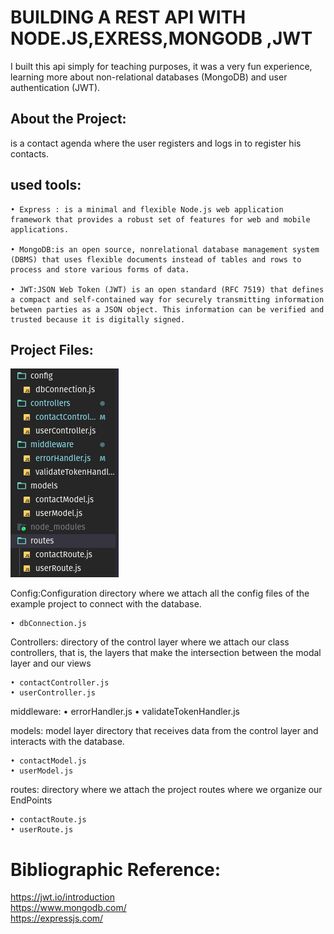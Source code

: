 # BUILDING A REST API WITH NODE.JS,EXRESS,MONGODB ,JWT

I built this api simply for teaching purposes, it was a very fun experience, learning more about non-relational databases (MongoDB) and user authentication (JWT).



## About the Project:
is a contact agenda where the user registers and logs in to register his contacts.

## used tools:

    • Express : is a minimal and flexible Node.js web application framework that provides a robust set of features for web and mobile applications.
      
    • MongoDB:is an open source, nonrelational database management system (DBMS) that uses flexible documents instead of tables and rows to process and store various forms of data. 
      
    • JWT:JSON Web Token (JWT) is an open standard (RFC 7519) that defines a compact and self-contained way for securely transmitting information between parties as a JSON object. This information can be verified and trusted because it is digitally signed.


## Project Files:
<img src="https://github.com/alfredo003/mycontacts_backend/blob/main/files.png"/>

Config:Configuration directory where we attach all the config files of the example project to connect with the database.

    • dbConnection.js
      
Controllers: 
directory of the control layer where we attach our class controllers, that is, the layers that make the intersection between the modal layer and our views

    • contactController.js
    • userController.js
      
middleware:
    • errorHandler.js
    • validateTokenHandler.js
      
models: model layer directory that receives data from the control layer and interacts with the database.

    • contactModel.js
    • userModel.js

routes: directory where we attach the project routes where we organize our EndPoints

    • contactRoute.js
    • userRoute.js
# Bibliographic Reference:
<a href="https://jwt.io/introduction">https://jwt.io/introduction</a><br>
<a href="https://www.mongodb.com/">https://www.mongodb.com/</a><br>
<a href="https://expressjs.com/">https://expressjs.com/</a><br>
